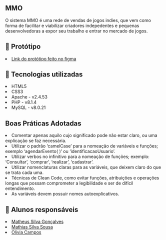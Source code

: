<h2>MMO</h2>
O sistema MMO é uma rede de vendas de jogos indies, que vem como forma de facilitar e viabilizar criadores indepedentes e pequenas desenvolvedoras a expor seu trabalho e entrar no mercado de jogos.

<h2>&#127912 Protótipo</h2>
<li><a href="https://www.figma.com/proto/SdSmbk8628zFsGdzWz52J9/Protótipo-MMO" target="_blank">Link do protótipo feito no figma</a></li>

<h2>&#128295 Tecnologias utilizadas</h2>
  <li>HTML5</li>
  <li>CSS3</li>
  <li>Apache - v2.4.53</li>
  <li>PHP - v8.1.4</li>
  <li>MySQL - v8.0.21</li>
  
  <h2>Boas Práticas Adotadas</h2>
	<li> Comentar apenas aquilo cujo significado pode não estar claro, ou uma explicação se faz necessária. </li>
	<li> Utilizar o padrão ‘camelCase’ para a nomeação de variáveis e funções; exemplo ‘agendarEvento( )’ ou ‘identificacaoUsuario’. </li>
	<li> Utilizar verbos no infinitivo para a nomeação de funções; exemplo: ‘Consultar’, ‘comprar’, ‘realizar’, ‘cadastrar’. </li>
	<li> Utilizar nomenclaturas claras para as variáveis, que deixem claro do que se trata cada uma. </li>
	<li> Técnicas de Clean Code, como evitar funções, atribuições e operações longas que possam comprometer a legibilidade e ser de difícil entendimento. </li>
 	<li> As variáveis devem possuir nomes autoexplicativos. </li>
  
<h2>&#128100 Alunos responsáveis </h2>
   <li><a href="https://github.com/matheusGonks" target="_blank">Matheus Silva Gonçalves</a></li>
   <li><a href="https://github.com/MR-martiny" target="_blank">Mathias Silva Sousa</a></li>
   <li><a href="https://github.com/kdaon" target="_blank">Olivia Campos</a></li>
